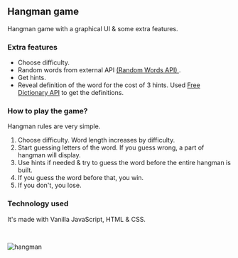 ## Hangman game

Hangman game with a graphical UI & some extra features.

### Extra features
- Choose difficulty.
- Random words from external API <a href="http://random-word-api.herokuapp.com/home"> (Random Words API) </a>.
- Get hints.
- Reveal definition of the word for the cost of 3 hints. Used <a href="https://dictionaryapi.dev/">Free Dictionary API</a> to get the definitions.

### How to play the game?
Hangman rules are very simple. 
1. Choose difficulty. Word length increases by difficulty.
2. Start guessing letters of the word. If you guess wrong, a part of hangman will display.
3. Use hints if needed & try to guess the word before the entire hangman is built.
4. If you guess the word before that, you win.
5. If you don't, you lose.

### Technology used

It's made with Vanilla JavaScript, HTML & CSS.

<br>

![hangman](https://user-images.githubusercontent.com/88707539/199444709-2ee26036-824b-460d-ae9f-e9f546e98309.PNG)

